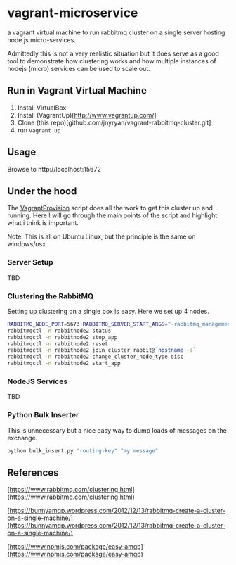 # vagrant-microservice

a vagrant virtual machine to run rabbitmq cluster on a single server hosting node.js micro-services.

Admittedly this is not a very realistic situation but it does serve as a good tool
to demonstrate how clustering works and how multiple instances of nodejs (micro) services can be used to scale out.

## Run in Vagrant Virtual Machine

1. Install VirtualBox
2. Install (VagrantUp)[http://www.vagrantup.com/]
3. Clone (this repo)[github.com/jnyryan/vagrant-rabbitmq-cluster.git]
4. run ```vagrant up```

## Usage

  Browse to http://localhost:15672

## Under the hood

The [VagrantProvision](VagrantProvision.sh) script does all the work to get this
cluster up and running. Here I will go through the main points of the script and highlight what i think is important.

Note: This is all on Ubuntu Linux, but the principle is the same on windows/osx

### Server Setup

TBD

### Clustering the RabbitMQ

Setting up clustering on a single box is easy. Here we set up 4 nodes.

```bash
RABBITMQ_NODE_PORT=5673 RABBITMQ_SERVER_START_ARGS="-rabbitmq_management listener [{port,15673}]" RABBITMQ_NODENAME=rabbitnode2 rabbitmq-server -detached
rabbitmqctl -n rabbitnode2 status
rabbitmqctl -n rabbitnode2 stop_app
rabbitmqctl -n rabbitnode2 reset
rabbitmqctl -n rabbitnode2 join_cluster rabbit@`hostname -s`
rabbitmqctl -n rabbitnode2 change_cluster_node_type disc
rabbitmqctl -n rabbitnode2 start_app
```

### NodeJS Services

TBD

### Python Bulk Inserter

This is unnecessary but a nice easy way to dump loads of messages on the exchange.

```bash
python bulk_insert.py "routing-key" "my message"
```


## References

[https://www.rabbitmq.com/clustering.html](https://www.rabbitmq.com/clustering.html)

[https://bunnyamqp.wordpress.com/2012/12/13/rabbitmq-create-a-cluster-on-a-single-machine/](https://bunnyamqp.wordpress.com/2012/12/13/rabbitmq-create-a-cluster-on-a-single-machine/)

[https://www.npmjs.com/package/easy-amqp](https://www.npmjs.com/package/easy-amqp)
